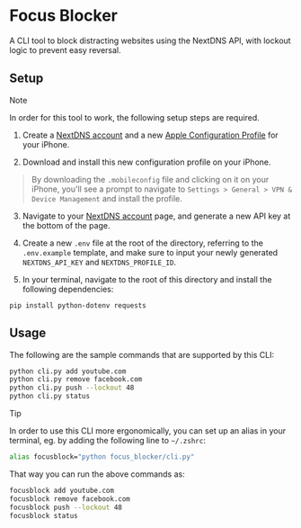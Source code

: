 # Focus Blocker

A CLI tool to block distracting websites using the NextDNS API, with lockout logic to prevent easy reversal.

## Setup

> [!NOTE]
> In order for this tool to work, the following setup steps are required.

1. Create a [NextDNS account](https://my.nextdns.io/) and a new [Apple Configuration Profile](apple.nextdns.io) for your iPhone.

2. Download and install this new configuration profile on your iPhone.

> By downloading the `.mobileconfig` file and clicking on it on your iPhone, you'll see a prompt to navigate to `Settings > General > VPN & Device Management` and install the profile.

3. Navigate to your [NextDNS account](https://my.nextdns.io/account) page, and generate a new API key at the bottom of the page.

4. Create a new `.env` file at the root of the directory, referring to the `.env.example` template, and make sure to input your newly generated `NEXTDNS_API_KEY` and `NEXTDNS_PROFILE_ID`.

5. In your terminal, navigate to the root of this directory and install the following dependencies:

```
pip install python-dotenv requests
```

## Usage

The following are the sample commands that are supported by this CLI:

```bash
python cli.py add youtube.com
python cli.py remove facebook.com
python cli.py push --lockout 48
python cli.py status
```

> [!TIP]
> In order to use this CLI more ergonomically, you can set up an alias in your terminal, eg. by adding the following line to `~/.zshrc`:

```zsh
alias focusblock="python focus_blocker/cli.py"
```

That way you can run the above commands as:

```zsh
focusblock add youtube.com
focusblock remove facebook.com
focusblock push --lockout 48
focusblock status
```